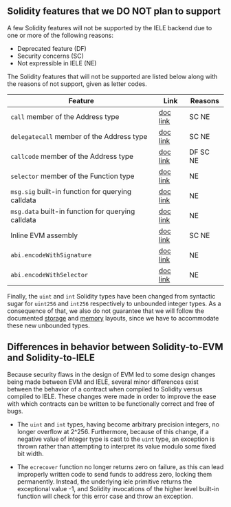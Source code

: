 ## Solidity features that we DO NOT plan to support

A few Solidity features will not be supported by the IELE backend due to one or more of the following reasons:

* Deprecated feature (DF)
* Security concerns (SC)
* Not expressible in IELE (NE)

The Solidity features that will not be supported are listed below along with the reasons of not support, given as letter codes.

| Feature | Link | Reasons |
|---------|------|---------|
| `call` member of the Address type | [doc link](https://solidity.readthedocs.io/en/v0.4.23/units-and-global-variables.html#address-related) | SC NE |
| `delegatecall` member of the Address type | [doc link](https://solidity.readthedocs.io/en/v0.4.23/units-and-global-variables.html#address-related) | SC NE |
| `callcode` member of the Address type | [doc link](https://solidity.readthedocs.io/en/v0.4.23/units-and-global-variables.html#address-related) | DF SC NE |
| `selector` member of the Function type | [doc link](https://solidity.readthedocs.io/en/v0.4.23/types.html#function-types) | NE |
| `msg.sig`  built-in function for querying calldata | [doc link](https://solidity.readthedocs.io/en/v0.4.23/units-and-global-variables.html#block-and-transaction-properties) | NE |
| `msg.data` built-in function for querying calldata | [doc link](https://solidity.readthedocs.io/en/v0.4.23/units-and-global-variables.html#block-and-transaction-properties) | NE |
| Inline EVM assembly | [doc link](https://solidity.readthedocs.io/en/v0.4.23/assembly.html#solidity-assembly) | SC NE |
| `abi.encodeWithSignature` | [doc link](http://solidity.readthedocs.io/en/v0.4.23/units-and-global-variables.html#abi-encoding-functions) | NE |
| `abi.encodeWithSelector` | [doc link](http://solidity.readthedocs.io/en/v0.4.23/units-and-global-variables.html#abi-encoding-functions) | NE |

Finally, the `uint` and `int` Solidity types have been changed from syntactic sugar for `uint256` and `int256` respectively to unbounded integer types. As a consequence of that, we also do not guarantee that we will follow the documented [storage](https://solidity.readthedocs.io/en/v0.4.23/miscellaneous.html#layout-of-state-variables-in-storage) and [memory](https://solidity.readthedocs.io/en/v0.4.23/miscellaneous.html#layout-in-memory) layouts, since we have to accommodate these new unbounded types.

## Differences in behavior between Solidity-to-EVM and Solidity-to-IELE

Because security flaws in the design of EVM led to some design changes being made between EVM and IELE, several minor differences exist
between the behavior of a contract when compiled to Solidity versus compiled to IELE. These changes were made in order to improve the
ease with which contracts can be written to be functionally correct and free of bugs.

* The `uint` and `int` types, having become arbitrary precision integers, no longer overflow at 2^256. Furthermore, because of this change, if a negative value of integer type is cast to the `uint` type, an exception is thrown
  rather than attempting to interpret its value modulo some fixed bit width.

* The `ecrecover` function no longer returns zero on failure, as this can lead improperly written code to send funds to address zero, locking them permanently. Instead, the underlying iele primitive returns the exceptional value -1, and Solidity invocations of the higher level built-in function will check for this error case and throw an exception.
